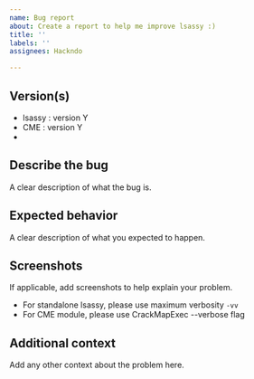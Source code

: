 ```yaml
---
name: Bug report
about: Create a report to help me improve lsassy :)
title: ''
labels: ''
assignees: Hackndo

---
```


<!--
These comment won't show up when you submit the issue.
Before submitting an issue, check that you're using the latest version
Send as much details as possible.
 * For standalone lsassy, please use the -vv verbose level
 * For CME module, please use CrackMapExec --verbose flag
-->

## Version(s)

* lsassy : version Y
* CME : version Y
* <other>

## Describe the bug

A clear description of what the bug is.

## Expected behavior

A clear description of what you expected to happen.

## Screenshots

If applicable, add screenshots to help explain your problem.
 * For standalone lsassy, please use maximum verbosity `-vv`
 * For CME module, please use CrackMapExec --verbose flag

## Additional context

Add any other context about the problem here.
